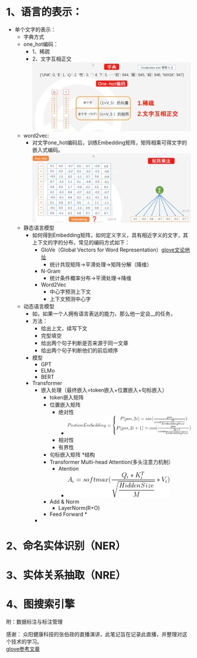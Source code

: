 # 1、语言的表示：
* 单个文字的表示：
    * 字典方式
    * one_hot编码：
        * 1、稀疏  
        * 2、文字互相正交
        ![文字编码](pics/text_encoding.jpg)
    * word2vec:
        * 对文字one_hot编码后，训练Embedding矩阵，矩阵相乘可得文字的嵌入式编码。![示意](pics/word2vec.jpg)
    * 静态语言模型
        * 如何得到Embedding矩阵，如何定义字义，具有相近字义的文字，其上下文的字的分布，常见的编码方式如下：
            * GloVe（Global Vectors for Word Representation）[glove文论地址](https://aclanthology.org/D14-1162.pdf)
                * 统计共现矩阵->平滑处理->矩阵分解（降维） 
            * N-Gram
                * 统计条件概率分布->平滑处理->降维
            * Word2Vec
                * 中心字预测上下文
                * 上下文预测中心字
    * 动态语言模型
        * 如，如果一个人拥有语言表达的能力，那么他一定会__的任务，
        * 方法：
            * 给出上文，续写下文
            * 完型填空 
            * 给出两个句子判断是否来源于同一文章 
            * 给出两个句子判断他们的前后顺序
        * 模型
            * GPT
            * ELMo
            * BERT
        *  Transformer
            * 嵌入处理（最终嵌入=token嵌入+位置嵌入+句标嵌入）
                * token嵌入矩阵
                * 位置嵌入矩阵
                    * 绝对性
                        * ![位置编码](pics/CodeCogsEqn.gif)
                    * 相对性
                    * 有界性
                * 句标嵌入矩阵
            *结构 
                * Transformer Multi-head Attention(多头注意力机制）
                    * Atention
                        * ![Atention公式](pics/attention.gif)
                * Add & Norm
                    * LayerNorm(R+O)
                * Feed Forward
                    * 
            * 
         
        
    
# 2、命名实体识别（NER）

# 3、实体关系抽取（NRE）

# 4、图搜索引擎

附：数据标注与标注管理

感谢：
    众阳健康科技的张伯政的直播演讲，此笔记旨在记录此直播，并整理对这个技术的学习。  
    [glove参考文章](https://www.jianshu.com/p/6b74f77c05e3)

